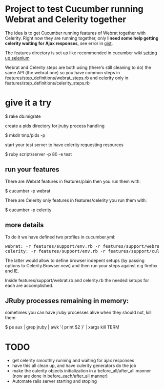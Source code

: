 # Project to test Cucumber running Webrat and Celerity together

The idea is to get Cucumber running features of Webrat together with Celerity. Right now they are running together, only **I need some help getting celerity waiting for Ajax responses**, see error in [gist](http://gist.github.com/68481).

The features directory is set up like recommended in cucumber wiki [setting up selenium](http://wiki.github.com/aslakhellesoy/cucumber/setting-up-selenium)

Webrat and Celerity steps are both using (there's still cleaning to do) the same API (the webrat one) so you have common steps in features/step_definitions/webrat_steps.rb and celerity only in features/step_definitions/celerity_steps.rb

# give it a try

$ rake db:migrate

create a pids directory for jruby process handling

$ mkdir tmp/pids -p

start your test server to have celerity requesting resources

$ ruby script/server -p 80 -e test

## run your features

There are Webrat features in features/plain then you run them with:

$ cucumber -p webrat

There are Celerity only features in features/celerity you run them with:

$ cucumber -p celerity

## more details

To do it we have defined two profiles in cucumber.yml:
<pre>
webrat: -r features/support/env.rb -r features/support/webrat.rb -r features/step_definitions/webrat_steps.rb features/plain
celerity: -r features/support/env.rb -r features/support/culerity.rb -r features/step_definitions/culerity_steps.rb features/celerity
</pre>

The latter would allow to define browser indepent setups (by passing options to Celerity.Browser.new) and then run your steps against e.g firefox and IE.

Inside features/support/webrat.rb and celerity.rb the needed setups for each are accomplished.

## JRuby processes remaining in memory:

sometimes you can have jruby processes alive when they should not, kill them:

$ ps aux | grep jruby | awk '{ print $2 }' | xargs kill TERM

# TODO

* get celerity smoothly running and waiting for ajax responses
* have this all clean up, and have culerity generators do the job
* make the culerity objects initialization in a before_all/after_all manner (now are done in before_each/after_all manner)
* Automate rails server starting and stoping
